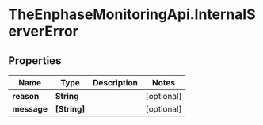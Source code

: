 # TheEnphaseMonitoringApi.InternalServerError

## Properties

Name | Type | Description | Notes
------------ | ------------- | ------------- | -------------
**reason** | **String** |  | [optional] 
**message** | **[String]** |  | [optional] 


